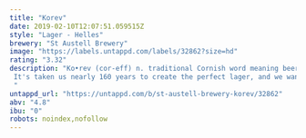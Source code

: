 ```yaml
---
title: "Korev"
date: 2019-02-10T12:07:51.059515Z
style: "Lager - Helles"
brewery: "St Austell Brewery"
image: "https://labels.untappd.com/labels/32862?size=hd"
rating: "3.32"
description: "Ko•rev (cor-eff) n. traditional Cornish word meaning beer. It's taken us nearly 160 years to create the perfect lager, and we wanted to make sure it was uniquely Cornish. Crafted at our brewery in St Austell, we've used the finest lager malt from barley grown right here in Cornwall. Korev has a wonderful pale colour and a clean, crisp taste, bottled in amber glass to protect the freshness. We think you'll agree it's been worth the wait. "
untappd_url: "https://untappd.com/b/st-austell-brewery-korev/32862"
abv: "4.8"
ibu: "0"
robots: noindex,nofollow
---
```

